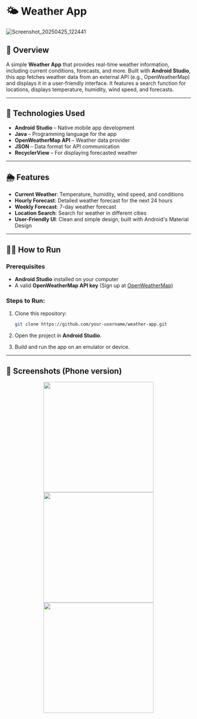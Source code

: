# 🌤️ Weather App



![Screenshot_20250425_122441](https://github.com/user-attachments/assets/a168d733-67f0-4e5a-9d7f-7e46b16c61ad)


## 📖 Overview

A simple **Weather App** that provides real-time weather information, including current conditions, forecasts, and more. Built with **Android Studio**, this app fetches weather data from an external API (e.g., OpenWeatherMap) and displays it in a user-friendly interface. It features a search function for locations, displays temperature, humidity, wind speed, and forecasts.

---

## 🔧 Technologies Used

- **Android Studio** – Native mobile app development
- **Java** – Programming language for the app
- **OpenWeatherMap API** – Weather data provider
- **JSON** – Data format for API communication
- **RecyclerView** – For displaying forecasted weather

---

## 🌦️ Features

- **Current Weather**: Temperature, humidity, wind speed, and conditions
- **Hourly Forecast**: Detailed weather forecast for the next 24 hours
- **Weekly Forecast**: 7-day weather forecast
- **Location Search**: Search for weather in different cities
- **User-Friendly UI**: Clean and simple design, built with Android's Material Design

---

## 🧑‍💻 How to Run

### Prerequisites
- **Android Studio** installed on your computer
- A valid **OpenWeatherMap API key** (Sign up at [OpenWeatherMap](https://openweathermap.org/))

### Steps to Run:

1. Clone this repository:
    ```bash
    git clone https://github.com/your-username/weather-app.git
    ```

2. Open the project in **Android Studio**.

3. Build and run the app on an emulator or device.

---

## 📸 Screenshots (Phone version)

<p align="center">
    <img src="https://github.com/user-attachments/assets/838eea05-2a77-4c28-92f9-3633cde89fd5" width="300">
    <img src="https://github.com/user-attachments/assets/379efd74-94b1-4e12-ab3c-5f2dd6220112" width="300">
    <img src="https://github.com/user-attachments/assets/b008958b-191d-45f8-b055-682983f04ddd" width="300">
</p>

